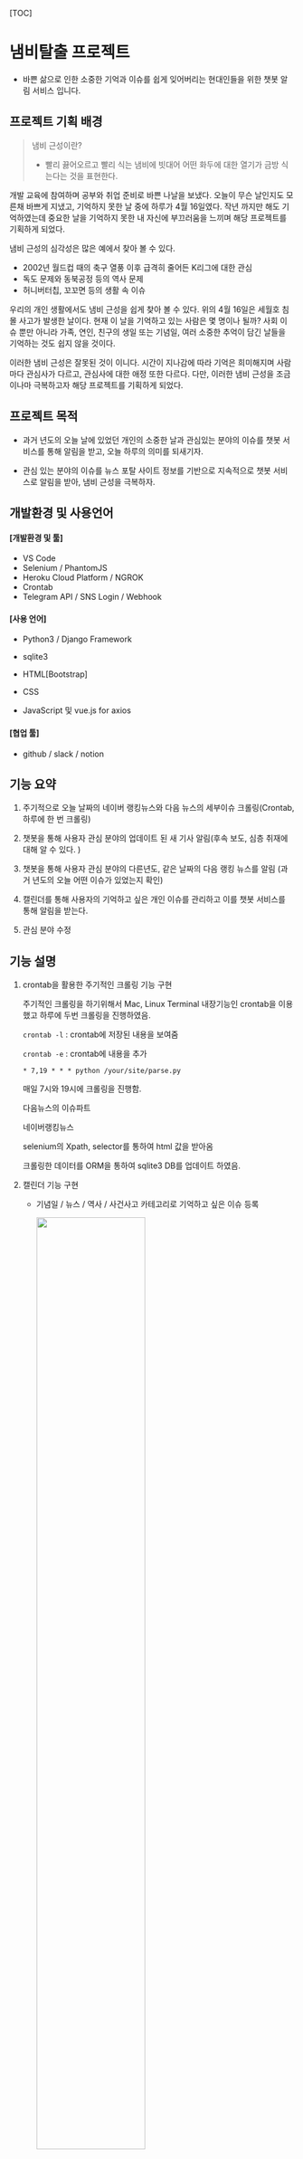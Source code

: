 [TOC]



# 냄비탈출 프로젝트

- 바쁜 삶으로 인한 소중한 기억과 이슈를 쉽게 잊어버리는 현대인들을 위한 챗봇 알림 서비스 입니다.

  

## 프로젝트 기획 배경

>냄비 근성이란? 
>
>- 빨리 끓어오르고 빨리 식는 냄비에 빗대어 어떤 화두에 대한 열기가 금방 식는다는 것을 표현한다.

개발 교육에 참여하며 공부와 취업 준비로 바쁜 나날을 보냈다. 오늘이 무슨 날인지도 모른채 바쁘게 지냈고, 기억하지 못한 날 중에 하루가 4월 16일였다. 작년 까지만 해도 기억하였는데 중요한 날을 기억하지 못한 내 자신에 부끄러움을 느끼며 해당 프로젝트를 기획하게 되었다.



냄비 근성의 심각성은 많은 예에서 찾아 볼 수 있다.

- 2002년 월드컵 때의 축구 열풍 이후 급격히 줄어든 K리그에 대한 관심
- 독도 문제와 동북공정 등의 역사 문제
- 허니버터칩, 꼬꼬면 등의 생활 속 이슈

우리의 개인 생활에서도 냄비 근성을 쉽게 찾아 볼 수 있다. 위의 4월 16일은 세월호 침몰 사고가 발생한 날이다. 현재 이 날을 기억하고 있는 사람은 몇 명이나 될까? 사회 이슈 뿐만 아니라 가족, 연인, 친구의 생일 또는 기념일, 여러 소중한 추억이 담긴 날들을 기억하는 것도 쉽지 않을 것이다.

이러한 냄비 근성은 잘못된 것이 이니다. 시간이 지나감에 따라 기억은 희미해지며 사람 마다 관심사가 다르고, 관심사에 대한 애정 또한 다르다. 다만, 이러한 냄비 근성을 조금이나마 극복하고자 해당 프로젝트를 기획하게 되었다.

## 프로젝트 목적

- 과거 년도의 오늘 날에 있었던 개인의 소중한 날과 관심있는 분야의 이슈를 챗봇 서비스를 통해 알림을 받고, 오늘 하루의 의미를 되새기자.

- 관심 있는 분야의 이슈를 뉴스 포탈 사이트 정보를 기반으로 지속적으로 챗봇 서비스로 알림을 받아, 냄비 근성을 극복하자. 

  

## 개발환경 및 사용언어

#### [개발환경 및 툴]

- VS Code
- Selenium / PhantomJS
- Heroku Cloud Platform / NGROK
- Crontab
- Telegram API / SNS Login / Webhook 

#### [사용 언어]

- Python3 / Django Framework

- sqlite3

- HTML[Bootstrap]

- CSS

- JavaScript 및 vue.js for axios


#### [협업 툴]
- github / slack / notion

  

## 기능 요약

1. 주기적으로 오늘 날짜의 네이버 랭킹뉴스와 다음 뉴스의 세부이슈 크롤링(Crontab, 하루에 한 번 크롤링)
2. 챗봇을 통해 사용자 관심 분야의 업데이트 된 새 기사 알림(후속 보도, 심층 취재에 대해 알 수 있다. )

3. 챗봇을 통해 사용자 관심 분야의 다른년도, 같은 날짜의 다음 랭킹 뉴스를 알림 (과거 년도의 오늘 어떤 이슈가 있었는지 확인)

4. 캘린더를 통해 사용자의 기억하고 싶은 개인 이슈를 관리하고 이를 챗봇 서비스를 통해 알림을 받는다.
5. 관심 분야 수정



## 기능 설명

1. crontab을 활용한 주기적인 크롤링 기능 구현

   주기적인 크롤링을 하기위해서 Mac, Linux Terminal 내장기능인 crontab을 이용했고 하루에 두번 크롤링을 진행하였음.

   `crontab -l` :  crontab에 저장된 내용을 보여줌

   `crontab -e` : crontab에 내용을 추가

   ```
   * 7,19 * * * python /your/site/parse.py
   ```

   매일 7시와 19시에 크롤링을 진행함.

   다음뉴스의 이슈파트 

   네이버랭킹뉴스 

   selenium의 Xpath, selector를 통하여 html 값을 받아옴

   크롤링한 데이터를 ORM을 통하여 sqlite3 DB를 업데이트 하였음.

   

4. 캘린더 기능 구현

   - 기념일 / 뉴스 / 역사 / 사건사고 카테고리로 기억하고 싶은 이슈 등록

     <img src="./git_images/4-1.insert.JPG" width="65%"></img>

   - 등록된 이슈는 카테고리 별 색상을 달리하여 직관적으로 정보 제공

     <img src="./git_images/4-2.list.JPG" width="65%"></img>

   - 등록된 제목 길이가 너무 길 경우 일부 내용만 표기하고, 등록된 정보가 많을 경우 '...' 으로 표시

     >[위의 그림 참조]

   - 파이썬 Calendar API 기반의 캘린더 UI와 CRUD 구현

   - 년도와 상관 없이 월/일로 등록한 개인 이슈 확인

     <img src="./git_images/4-3.detailed.JPG" width="65%"></img>

   - 텔레그램 봇과 연동

     <img src="./git_images/4-4.bot.JPG" width="65%"></img>

   - 이슈 등록은 비동기식 구현을 위해 json 데이터 형식과 axios 기능 활용

     

5. 네이버와 다음 뉴스의 카테고리 기반으로 사용자의 관심 사항 수정



## 초기 작업 세팅

1. git clone --recurse-submodules \<url> 로 클론하시기 바랍니다.(submodul 설치 됨.)
   - git clone \<url>로 설치한 경우.
     서브모듈 설치(pyTelegramBotAPI)
      git submodule init
      git submodule update
2. 가상환경 설치.
   `python -m venv Nambie-venv`
3. 가상환경 활성화.
   `source Nambie-venv/Scripts/activate`
4. pip 업그레이드.
   `python -m pip install --upgrade pip`
5. 의존성 가져오기.
   `pip install -r requirements.txt`
6. DB모델 migrate
   `python manage.py migrate`
7. 관리자 생성
   `python manage.py createsuperuser`
   관리자의 pk=1 이 되도록 먼저.
   관리자 ID : admin
   관리자 PW : admin
   가급적 통일해주세요. (다른 사람이 잠깐 쓸때라도 통일된 부분이 있으면 편하니까요.)



## 보완 계획

[기존 프로젝트]

1. 크롤링
   - AWS Web Cloud 서비스 활용과 Crontab 보완
   - 백과 위키와 나무 위키 크롤링 추가 및 보완
2. 캘린더
   - 개인 일기장 기능 보완을 위하여 개인 일정 관리 가능하도록 보완
   - '오늘' 하면 오늘, '주간' 하면 주간의 일정을 챗봇 서비스로 알림

[새로운 프로젝트]

- 취업 준비생을 위한 채용 알림 및 기업 분석 웹/챗봇 서비스 계획 중...
- 구글 익스텐션 개발 필요성
  - 자소설 닷컴 즐겨찾기 한 일정 받아와 캘린더와 연결
- 기업 검색 및 비교 기능
  - Ex) 삼성 전자 vs 하이닉스
- 회사 검색 시 신뢰성 높은 기사로의 정보 제공



